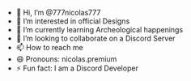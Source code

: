 - 👋 Hi, I’m @777nicolas777
- 👀 I’m interested in official Designs
- 🌱 I’m currently learning Archeological happenings
- 💞️ I’m looking to collaborate on a Discord Server
- 📫 How to reach me 
- 😄 Pronouns: nicolas.premium 
- ⚡ Fun fact: I am a Discord Developer 

<!---
777nicolas777/777nicolas777 is a ✨ special ✨ repository because its `README.md` (this file) appears on your GitHub profile.
You can click the Preview link to take a look at your changes.
--->

